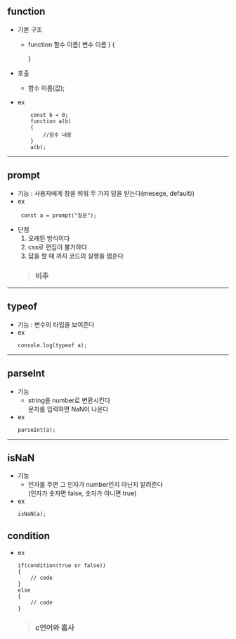 ## function

- 기본 구조
    - function 함수 이름( 변수 이름 )
    {
        
        }
        
- 호출
    - 함수 이름(값);
- ex
    ``` JS
        const b = 0;
        function a(b)
        {
            //함수 내용
        }
        a(b);
    ```
---
## prompt
 - 기능 : 사용자에게 창을 띄워 두 가지 답을 받는다(mesege, default))
 - ex
   ``` JS
    const a = prompt("질문");
- 단점
    1. 오래된 방식이다
    2. css로 편집이 불가하다    
    3. 답을 할 때 까지 코드의 실행을 멈춘다
    > ### 비추
---
## typeof
 - 기능 : 변수의 타입을 보여준다
 - ex
    ``` JS
    console.log(typeof a);
    ```
---
## parseInt
 - 기능 
      - string을 number로 변환시킨다\
        문자를 입력하면 NaN이 나온다
 - ex
    ``` JS
    parseInt(a);
    ```
---
## isNaN
 - 기능 
    - 인자를 주면 그 인자가 number인지 아닌지 알려준다\
    (인자가 숫자면 false, 숫자가 아니면 true)
 - ex
    ``` JS
    isNaN(a);
    ```
## condition
 - ex
    ``` JS
    if(condition(true or false))
    {
        // code
    }
    else
    {
        // code
    }
    ```
    > ### c언어와 흡사